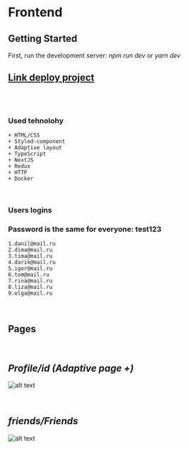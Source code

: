 # **Frontend** 
## Getting Started
First, run the development server: *npm run dev* or *yarn dev*


## [Link deploy project ](http://5.53.125.173/)

<br />

<br />


### Used tehnolohy

    + HTML/CSS
    + Styled-component
    + Adaptive layout
    + TypeScript
    + NextJS
    + Redux        
    + HTTP
    + Docker

<br />

### Users logins

### Password is the same for everyone: test123

    1.danil@mail.ru
    2.dima@mail.ru
    3.tima@mail.ru
    4.darik@mail.ru
    5.igor@mail.ru
    6.tom@mail.ru
    7.rina@mail.ru
    8.liza@mail.ru
    9.olga@mail.ru


<br />  

## **Pages**

<br />  

## *_Profile/id (Adaptive page +)_* 
  
![alt text](https://i.postimg.cc/dVRdd671/Adaptiv.png)

<br />  

## *_friends/Friends_*
![alt text](https://i.postimg.cc/XNdH8QNb/image.png)
<br />  

 

<!-- ![Profile](https://i.postimg.cc/NfbhCqrv/changetodo.png)

![Profile](https://i.postimg.cc/dVRdd671/Adaptiv.png)
![Profile](https://i.postimg.cc/dVRdd671/Adaptiv.png)
![Profile](https://i.postimg.cc/dVRdd671/Adaptiv.png)
![Profile](https://i.postimg.cc/dVRdd671/Adaptiv.png)
![Profile](https://i.postimg.cc/dVRdd671/Adaptiv.png) -->


    
    
